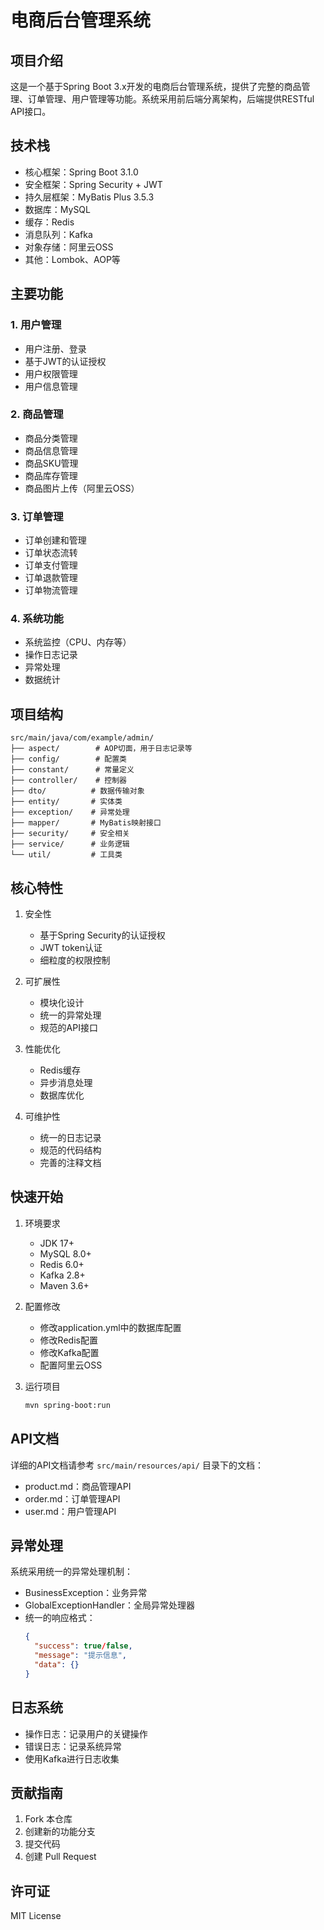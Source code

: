 # 电商后台管理系统

## 项目介绍
这是一个基于Spring Boot 3.x开发的电商后台管理系统，提供了完整的商品管理、订单管理、用户管理等功能。系统采用前后端分离架构，后端提供RESTful API接口。

## 技术栈
- 核心框架：Spring Boot 3.1.0
- 安全框架：Spring Security + JWT
- 持久层框架：MyBatis Plus 3.5.3
- 数据库：MySQL
- 缓存：Redis
- 消息队列：Kafka
- 对象存储：阿里云OSS
- 其他：Lombok、AOP等

## 主要功能
### 1. 用户管理
- 用户注册、登录
- 基于JWT的认证授权
- 用户权限管理
- 用户信息管理

### 2. 商品管理
- 商品分类管理
- 商品信息管理
- 商品SKU管理
- 商品库存管理
- 商品图片上传（阿里云OSS）

### 3. 订单管理
- 订单创建和管理
- 订单状态流转
- 订单支付管理
- 订单退款管理
- 订单物流管理

### 4. 系统功能
- 系统监控（CPU、内存等）
- 操作日志记录
- 异常处理
- 数据统计

## 项目结构
```
src/main/java/com/example/admin/
├── aspect/        # AOP切面，用于日志记录等
├── config/        # 配置类
├── constant/      # 常量定义
├── controller/    # 控制器
├── dto/          # 数据传输对象
├── entity/       # 实体类
├── exception/    # 异常处理
├── mapper/       # MyBatis映射接口
├── security/     # 安全相关
├── service/      # 业务逻辑
└── util/         # 工具类
```

## 核心特性
1. 安全性
   - 基于Spring Security的认证授权
   - JWT token认证
   - 细粒度的权限控制

2. 可扩展性
   - 模块化设计
   - 统一的异常处理
   - 规范的API接口

3. 性能优化
   - Redis缓存
   - 异步消息处理
   - 数据库优化

4. 可维护性
   - 统一的日志记录
   - 规范的代码结构
   - 完善的注释文档

## 快速开始
1. 环境要求
   - JDK 17+
   - MySQL 8.0+
   - Redis 6.0+
   - Kafka 2.8+
   - Maven 3.6+

2. 配置修改
   - 修改application.yml中的数据库配置
   - 修改Redis配置
   - 修改Kafka配置
   - 配置阿里云OSS

3. 运行项目
   ```bash
   mvn spring-boot:run
   ```

## API文档
详细的API文档请参考 `src/main/resources/api/` 目录下的文档：
- product.md：商品管理API
- order.md：订单管理API
- user.md：用户管理API

## 异常处理
系统采用统一的异常处理机制：
- BusinessException：业务异常
- GlobalExceptionHandler：全局异常处理器
- 统一的响应格式：
  ```json
  {
    "success": true/false,
    "message": "提示信息",
    "data": {}
  }
  ```

## 日志系统
- 操作日志：记录用户的关键操作
- 错误日志：记录系统异常
- 使用Kafka进行日志收集

## 贡献指南
1. Fork 本仓库
2. 创建新的功能分支
3. 提交代码
4. 创建 Pull Request

## 许可证
MIT License